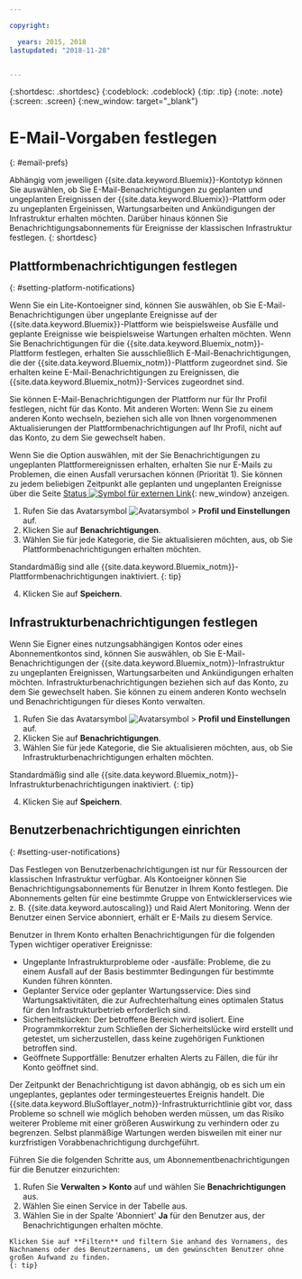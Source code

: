 ```yaml
---

copyright:

  years: 2015, 2018
lastupdated: "2018-11-28"


---
```


{:shortdesc: .shortdesc}
{:codeblock: .codeblock}
{:tip: .tip}
{:note: .note}
{:screen: .screen}
{:new_window: target="_blank"}


# E-Mail-Vorgaben festlegen
{: #email-prefs}

Abhängig vom jeweiligen {{site.data.keyword.Bluemix}}-Kontotyp können Sie auswählen, ob Sie E-Mail-Benachrichtigungen zu geplanten und ungeplanten Ereignissen der {{site.data.keyword.Bluemix}}-Plattform oder zu ungeplanten Ergeinissen, Wartungsarbeiten und Ankündigungen der Infrastruktur erhalten möchten. Darüber hinaus können Sie Benachrichtigungsabonnements für Ereignisse der klassischen Infrastruktur festlegen.
{: shortdesc}

## Plattformbenachrichtigungen festlegen
{: #setting-platform-notifications}

Wenn Sie ein Lite-Kontoeigner sind, können Sie auswählen, ob Sie E-Mail-Benachrichtigungen über ungeplante Ereignisse auf der {{site.data.keyword.Bluemix}}-Plattform wie beispielsweise Ausfälle und geplante Ereignisse wie beispielsweise Wartungen erhalten möchten. Wenn Sie Benachrichtigungen für die {{site.data.keyword.Bluemix_notm}}-Plattform festlegen, erhalten Sie ausschließlich E-Mail-Benachrichtigungen, die der {{site.data.keyword.Bluemix_notm}}-Plattform zugeordnet sind. Sie erhalten keine E-Mail-Benachrichtigungen zu Ereignissen, die {{site.data.keyword.Bluemix_notm}}-Services zugeordnet sind. 

Sie können E-Mail-Benachrichtigungen der Plattform nur für Ihr Profil festlegen, nicht für das Konto. Mit anderen Worten: Wenn Sie zu einem anderen Konto wechseln, beziehen sich alle von Ihnen vorgenommenen Aktualisierungen der Plattformbenachrichtigungen auf Ihr Profil, nicht auf das Konto, zu dem Sie gewechselt haben. 

Wenn Sie die Option auswählen, mit der Sie Benachrichtigungen zu ungeplanten Plattformereignissen erhalten, erhalten Sie nur E-Mails zu Problemen, die einen Ausfall verursachen können (Priorität 1). Sie können zu jedem beliebigen Zeitpunkt alle geplanten und ungeplanten Ereignisse über die Seite [Status ![Symbol für externen Link](../icons/launch-glyph.svg "Symbol für externen Link")](https://cloud.ibm.com/status){: new_window} anzeigen. 

1. Rufen Sie das Avatarsymbol ![Avatarsymbol](../icons/i-avatar-icon.svg) &gt; **Profil und Einstellungen** auf. 
2. Klicken Sie auf **Benachrichtigungen**. 
3. Wählen Sie für jede Kategorie, die Sie aktualisieren möchten, aus, ob Sie Plattformbenachrichtigungen erhalten möchten. 

  Standardmäßig sind alle {{site.data.keyword.Bluemix_notm}}-Plattformbenachrichtigungen inaktiviert.
  {: tip}

4. Klicken Sie auf **Speichern**. 

## Infrastrukturbenachrichtigungen festlegen

Wenn Sie Eigner eines nutzungsabhängigen Kontos oder eines Abonnementkontos sind, können Sie auswählen, ob Sie E-Mail-Benachrichtigungen der {{site.data.keyword.Bluemix_notm}}-Infrastruktur zu ungeplanten Ereignissen, Wartungsarbeiten und Ankündigungen erhalten möchten. Infrastrukturbenachrichtigungen beziehen sich auf das Konto, zu dem Sie gewechselt haben. Sie können zu einem anderen Konto wechseln und Benachrichtigungen für dieses Konto verwalten. 

1. Rufen Sie das Avatarsymbol ![Avatarsymbol](../icons/i-avatar-icon.svg) &gt; **Profil und Einstellungen** auf. 
2. Klicken Sie auf **Benachrichtigungen**. 
3. Wählen Sie für jede Kategorie, die Sie aktualisieren möchten, aus, ob Sie Infrastrukturbenachrichtigungen erhalten möchten. 

  Standardmäßig sind alle {{site.data.keyword.Bluemix_notm}}-Infrastrukturbenachrichtigungen inaktiviert.
  {: tip}

4. Klicken Sie auf **Speichern**. 

## Benutzerbenachrichtigungen einrichten
{: #setting-user-notifications}

Das Festlegen von Benutzerbenachrichtigungen ist nur für Ressourcen der klassischen Infrastruktur verfügbar. Als Kontoeigner können Sie Benachrichtigungsabonnements für Benutzer in Ihrem Konto festlegen. Die Abonnements gelten für eine bestimmte Gruppe von Entwicklerservices wie z. B. {{site.data.keyword.autoscaling}} und Raid Alert Monitoring. Wenn der Benutzer einen Service abonniert, erhält er E-Mails zu diesem Service.   

Benutzer in Ihrem Konto erhalten Benachrichtigungen für die folgenden Typen wichtiger operativer Ereignisse: 

  * Ungeplante Infrastrukturprobleme oder -ausfälle: Probleme, die zu einem Ausfall auf der Basis bestimmter Bedingungen für bestimmte Kunden führen könnten. 
  * Geplanter Service oder geplanter Wartungsservice: Dies sind Wartungsaktivitäten, die zur Aufrechterhaltung eines optimalen Status für den Infrastrukturbetrieb erforderlich sind. 
  * Sicherheitslücken: Der betroffene Bereich wird isoliert. Eine Programmkorrektur zum Schließen der Sicherheitslücke wird erstellt und getestet, um sicherzustellen, dass keine zugehörigen Funktionen betroffen sind.  
  * Geöffnete Supportfälle: Benutzer erhalten Alerts zu Fällen, die für ihr Konto geöffnet sind. 

Der Zeitpunkt der Benachrichtigung ist davon abhängig, ob es sich um ein ungeplantes, geplantes oder termingesteuertes Ereignis handelt. Die {{site.data.keyword.BluSoftlayer_notm}}-Infrastrukturrichtlinie gibt vor, dass Probleme so schnell wie möglich behoben werden müssen, um das Risiko weiterer Probleme mit einer größeren Auswirkung zu verhindern oder zu begrenzen. Selbst planmäßige Wartungen werden bisweilen mit einer nur kurzfristigen Vorabbenachrichtigung durchgeführt. 

Führen Sie die folgenden Schritte aus, um Abonnementbenachrichtigungen für die Benutzer einzurichten:  

  1. Rufen Sie **Verwalten > Konto** auf und wählen Sie **Benachrichtigungen** aus.  
  2. Wählen Sie einen Service in der Tabelle aus.  
  3. Wählen Sie in der Spalte 'Abonniert' **Ja** für den Benutzer aus, der Benachrichtigungen erhalten möchte.  

    Klicken Sie auf **Filtern** und filtern Sie anhand des Vornamens, des Nachnamens oder des Benutzernamens, um den gewünschten Benutzer ohne großen Aufwand zu finden.
    {: tip}

